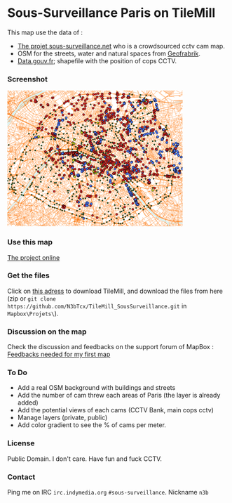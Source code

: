 # Sous-Surveillance Paris on TileMill

This map use the data of :

* [The projet sous-surveillance.net](http://www.sous-surveillance.net/?page=cameras&format=json) who is a crowdsourced cctv cam map.
* OSM for the streets, water and natural spaces from [Geofrabrik](http://download.geofabrik.de/europe/france.html).
* [Data.gouv.fr](http://www.data.gouv.fr/DataSet/551635); shapefile with the position of cops CCTV.

### Screenshot

![Screenshot](Sous-Surveillance_Paris_Private-Public.png)

### Use this map

[The project online](http://support.mapbox.com/discussions/tilemill/6675/r?go=aHR0cDovL2EudGlsZXMubWFwYm94LmNvbS92My9uM2IuU291cy1TdXJ2ZWlsbGFuY2VfUGFyaXNfUHJpdmF0ZS1QdWJsaWMvcGFnZS5odG1s)

### Get the files

Click on [this adress](http://www.mapbox.com/tilemill/) to download TileMill, and download the files from here (zip or `git clone https://github.com/N3bTcx/TileMill_SousSurveillance.git` in `Mapbox\Projets\`). 

### Discussion on the map

Check the discussion and feedbacks on the support forum of MapBox : [Feedbacks needed for my first map](http://support.mapbox.com/discussions/tilemill/6675-feedbacks-needed-for-my-first-map)

### To Do

* Add a real OSM background with buildings and streets
* Add the number of cam threw each areas of Paris (the layer is already added)
* Add the potential views of each cams (CCTV Bank, main cops cctv)
* Manage layers (private, public)
* Add color gradient to see the % of cams per meter.
    
### License
Public Domain. I don't care. Have fun and fuck CCTV. 

### Contact
Ping me on IRC `irc.indymedia.org` `#sous-surveillance`. Nickname `n3b`